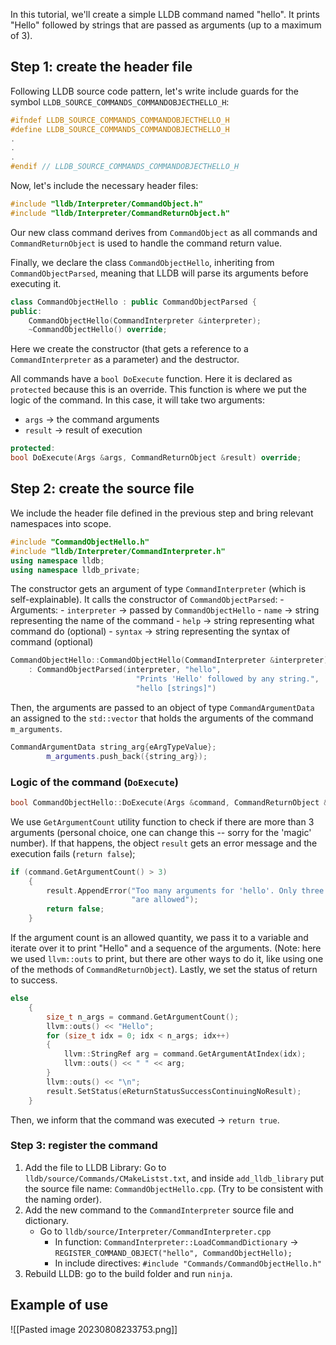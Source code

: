 In this tutorial, we'll create a simple LLDB command named "hello". It prints "Hello" followed by strings that are passed as arguments (up to a maximum of 3).

## Step 1: create the header file

Following LLDB source code pattern, let's write include guards for the symbol `LLDB_SOURCE_COMMANDS_COMMANDOBJECTHELLO_H`:

```cpp
#ifndef LLDB_SOURCE_COMMANDS_COMMANDOBJECTHELLO_H
#define LLDB_SOURCE_COMMANDS_COMMANDOBJECTHELLO_H
.
.
.
#endif // LLDB_SOURCE_COMMANDS_COMMANDOBJECTHELLO_H
```

Now, let's include the necessary header files:

```cpp
#include "lldb/Interpreter/CommandObject.h"
#include "lldb/Interpreter/CommandReturnObject.h"
```

Our new class command derives from `CommandObject` as all commands and `CommandReturnObject` is used to handle the command return value.

Finally, we declare the class `CommandObjectHello`, inheriting from `CommandObjectParsed`, meaning that LLDB will parse its arguments before executing it.

```cpp
class CommandObjectHello : public CommandObjectParsed {
public:
    CommandObjectHello(CommandInterpreter &interpreter);
    ~CommandObjectHello() override;
```

Here we create the constructor (that gets a reference to a `CommandInterpreter` as a parameter) and the destructor.

All commands have a `bool DoExecute` function. Here it is declared as `protected` because this is an override. This function is where we put the logic of the command. In this case, it will take two arguments:
- `args` -> the command arguments
- `result` -> result of execution

```cpp
protected:
bool DoExecute(Args &args, CommandReturnObject &result) override;
```

## Step 2: create the source file

We include the header file defined in the previous step and bring relevant namespaces into scope.

```cpp
#include "CommandObjectHello.h"
#include "lldb/Interpreter/CommandInterpreter.h"
using namespace lldb;
using namespace lldb_private;
```

The constructor gets an argument of type `CommandInterpreter` (which is self-explainable). It calls the constructor of `CommandObjectParsed`:
	- Arguments: 
		- `interpreter` -> passed by `CommandObjectHello`
		- `name` -> string representing the name of the command
		- `help` -> string representing what command do (optional)
		- `syntax` -> string representing the syntax of command (optional)

```cpp
CommandObjectHello::CommandObjectHello(CommandInterpreter &interpreter)
    : CommandObjectParsed(interpreter, "hello",
                            "Prints 'Hello' followed by any string.",
                            "hello [strings]")
```

Then, the arguments are passed to an object of type `CommandArgumentData` an assigned to the `std::vector` that holds the arguments of the command `m_arguments`.

```cpp
CommandArgumentData string_arg{eArgTypeValue};
        m_arguments.push_back({string_arg});
```

### Logic of the command (`DoExecute`)

```cpp
bool CommandObjectHello::DoExecute(Args &command, CommandReturnObject &result)
```

We use `GetArgumentCount` utility function to check if there are more than 3 arguments (personal choice, one can change this -- sorry for the 'magic' number). If that happens, the object `result` gets an error message and the execution fails (`return false`);

```cpp
if (command.GetArgumentCount() > 3)
    {
        result.AppendError("Too many arguments for 'hello'. Only three strings "
                           "are allowed");
        return false;
    }
```

If the argument count is an allowed quantity, we pass it to a variable and iterate over it to print "Hello" and a sequence of the arguments. (Note: here we used `llvm::outs` to print, but there are other ways to do it, like using one of the methods of `CommandReturnObject`). Lastly, we set the status of return to success.

```cpp
else
    {
        size_t n_args = command.GetArgumentCount();
        llvm::outs() << "Hello";
        for (size_t idx = 0; idx < n_args; idx++)
        {
            llvm::StringRef arg = command.GetArgumentAtIndex(idx);
            llvm::outs() << " " << arg;
        }
        llvm::outs() << "\n";
        result.SetStatus(eReturnStatusSuccessContinuingNoResult);
    }
```
Then, we inform that the command was executed -> `return true`.

### Step 3: register the command

1. Add the file to LLDB Library: Go to `lldb/source/Commands/CMakeListst.txt`, and inside `add_lldb_library` put the source file name: `CommandObjectHello.cpp`. (Try to be consistent with the naming order).
2. Add the new command to the `CommandInterpreter` source file and dictionary.
	- Go to `lldb/source/Interpreter/CommandInterpreter.cpp` 
		- In function: `CommandInterpreter::LoadCommandDictionary` -> `REGISTER_COMMAND_OBJECT("hello", CommandObjectHello);`
		- In include directives: `#include "Commands/CommandObjectHello.h"`
3. Rebuild LLDB: go to the build folder and run `ninja`.

## Example of use

![[Pasted image 20230808233753.png]]
